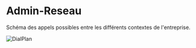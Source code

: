 # Admin-Reseau
Schéma des appels possibles entre les différents contextes de l'entreprise.

![DialPlan](https://github.com/RosarNicolas2TL1/Admin-Reseau/blob/master/pics/dialplan.jpg?raw=true)
